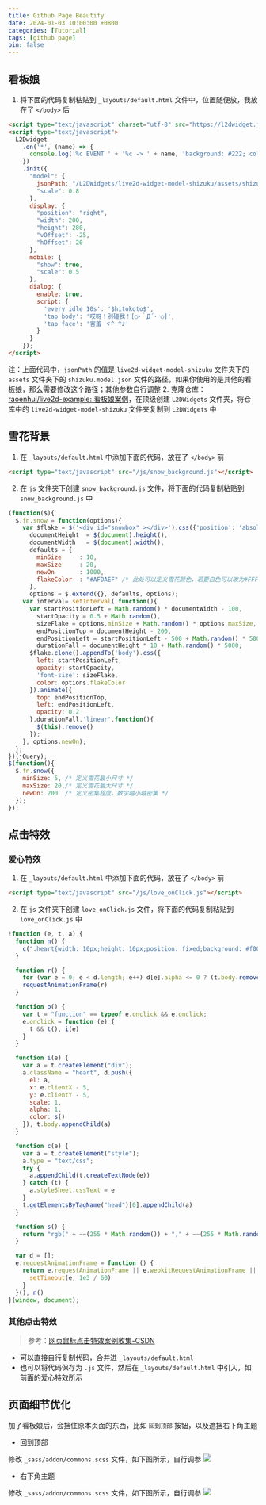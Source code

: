 ```yaml
---
title: Github Page Beautify
date: 2024-01-03 10:00:00 +0800
categories: [Tutorial]
tags: [github page]
pin: false
---
```



## 看板娘

1. 将下面的代码复制粘贴到 `_layouts/default.html` 文件中，位置随便放，我放在了 `</body>` 后
  ```html
  <script type="text/javascript" charset="utf-8" src="https://l2dwidget.js.org/lib/L2Dwidget.min.js"></script>
  <script type="text/javascript">
    L2Dwidget
      .on('*', (name) => {
        console.log('%c EVENT ' + '%c -> ' + name, 'background: #222; color: yellow', 'background: #fff; color: #000')
      })
      .init({
        "model": {
          jsonPath: "/L2DWidgets/live2d-widget-model-shizuku/assets/shizuku.model.json",
          "scale": 0.8
        },
        display: {
          "position": "right",
          "width": 200,
          "height": 280,
          "vOffset": -25,
          "hOffset": 20
        },
        mobile: {
          "show": true,
          "scale": 0.5
        },
        dialog: {
          enable: true,
          script: {
            'every idle 10s': '$hitokoto$',
            'tap body': '哎呀！别碰我！[○･｀Д´･ ○]',
            'tap face': '害羞 ヾ^_^♪'
          }
        }
      });
  </script>
  ```
  注：上面代码中，`jsonPath` 的值是 `live2d-widget-model-shizuku` 文件夹下的 `assets` 文件夹下的 `shizuku.model.json` 文件的路径，如果你使用的是其他的看板娘，那么需要修改这个路径；其他参数自行调整
2. 克隆仓库： [raoenhui/live2d-example: 看板娘案例](https://github.com/raoenhui/live2d-example)，在顶级创建 `L2DWidgets` 文件夹，将仓库中的 `live2d-widget-model-shizuku` 文件夹复制到 `L2DWidgets` 中

## 雪花背景
1. 在 `_layouts/default.html` 中添加下面的代码，放在了 `</body>` 前
  ```html
  <script type="text/javascript" src="/js/snow_background.js"></script>
  ```
2. 在 `js` 文件夹下创建 `snow_background.js` 文件，将下面的代码复制粘贴到 `snow_background.js` 中
  ```js
  (function($){
    $.fn.snow = function(options){
      var $flake = $('<div id="snowbox" ></div>').css({'position': 'absolute','z-index':'9999', 'top': '-50px', 'cursor': 'pointer'}).html('❄'),
        documentHeight  = $(document).height(),
        documentWidth   = $(document).width(),
        defaults = {
          minSize     : 10,
          maxSize     : 20,
          newOn       : 1000,
          flakeColor  : "#AFDAEF" /* 此处可以定义雪花颜色，若要白色可以改为#FFFFFF */
        },
        options = $.extend({}, defaults, options);
      var interval= setInterval( function(){
        var startPositionLeft = Math.random() * documentWidth - 100,
          startOpacity = 0.5 + Math.random(),
          sizeFlake = options.minSize + Math.random() * options.maxSize,
          endPositionTop = documentHeight - 200,
          endPositionLeft = startPositionLeft - 500 + Math.random() * 500,
          durationFall = documentHeight * 10 + Math.random() * 5000;
        $flake.clone().appendTo('body').css({
          left: startPositionLeft,
          opacity: startOpacity,
          'font-size': sizeFlake,
          color: options.flakeColor
        }).animate({
          top: endPositionTop,
          left: endPositionLeft,
          opacity: 0.2
        },durationFall,'linear',function(){
          $(this).remove()
        });
      }, options.newOn);
    };
  })(jQuery);
  $(function(){
    $.fn.snow({
      minSize: 5, /* 定义雪花最小尺寸 */
      maxSize: 20,/* 定义雪花最大尺寸 */
      newOn: 200  /* 定义密集程度，数字越小越密集 */
    });
  });
  ```

## 点击特效
### 爱心特效
1. 在 `_layouts/default.html` 中添加下面的代码，放在了 `</body>` 前
  ```html
  <script type="text/javascript" src="/js/love_onClick.js"></script>
  ```
2. 在 `js` 文件夹下创建 `love_onClick.js` 文件，将下面的代码复制粘贴到 `love_onClick.js` 中
  ```js
  !function (e, t, a) {
    function n() {
      c(".heart{width: 10px;height: 10px;position: fixed;background: #f00;transform: rotate(45deg);-webkit-transform: rotate(45deg);-moz-transform: rotate(45deg);}.heart:after,.heart:before{content: '';width: inherit;height: inherit;background: inherit;border-radius: 50%;-webkit-border-radius: 50%;-moz-border-radius: 50%;position: fixed;}.heart:after{top: -5px;}.heart:before{left: -5px;}"), o(), r()
    }
  
    function r() {
      for (var e = 0; e < d.length; e++) d[e].alpha <= 0 ? (t.body.removeChild(d[e].el), d.splice(e, 1)) : (d[e].y--, d[e].scale += .004, d[e].alpha -= .013, d[e].el.style.cssText = "left:" + d[e].x + "px;top:" + d[e].y + "px;opacity:" + d[e].alpha + ";transform:scale(" + d[e].scale + "," + d[e].scale + ") rotate(45deg);background:" + d[e].color + ";z-index:99999");
      requestAnimationFrame(r)
    }
  
    function o() {
      var t = "function" == typeof e.onclick && e.onclick;
      e.onclick = function (e) {
        t && t(), i(e)
      }
    }
  
    function i(e) {
      var a = t.createElement("div");
      a.className = "heart", d.push({
        el: a,
        x: e.clientX - 5,
        y: e.clientY - 5,
        scale: 1,
        alpha: 1,
        color: s()
      }), t.body.appendChild(a)
    }
  
    function c(e) {
      var a = t.createElement("style");
      a.type = "text/css";
      try {
        a.appendChild(t.createTextNode(e))
      } catch (t) {
        a.styleSheet.cssText = e
      }
      t.getElementsByTagName("head")[0].appendChild(a)
    }
  
    function s() {
      return "rgb(" + ~~(255 * Math.random()) + "," + ~~(255 * Math.random()) + "," + ~~(255 * Math.random()) + ")"
    }
  
    var d = [];
    e.requestAnimationFrame = function () {
      return e.requestAnimationFrame || e.webkitRequestAnimationFrame || e.mozRequestAnimationFrame || e.oRequestAnimationFrame || e.msRequestAnimationFrame || function (e) {
        setTimeout(e, 1e3 / 60)
      }
    }(), n()
  }(window, document);
  ```

### 其他点击特效
> 参考：[网页鼠标点击特效案例收集-CSDN](https://blog.csdn.net/ungoing/article/details/125071691)

- 可以直接自行复制代码，合并进 `_layouts/default.html`
- 也可以将代码保存为 `.js` 文件，然后在 `_layouts/default.html` 中引入，如前面的爱心特效所示

## 页面细节优化

加了看板娘后，会挡住原本页面的东西，比如 `回到顶部` 按钮，以及遮挡右下角主题

- 回到顶部

修改 `_sass/addon/commons.scss` 文件，如下图所示，自行调参
  ![](https://cdn.jsdelivr.net/gh/Country-If/Typora-images/img/202401031542773.png)

- 右下角主题

修改 `_sass/addon/commons.scss` 文件，如下图所示，自行调参
  ![](https://cdn.jsdelivr.net/gh/Country-If/Typora-images/img/202401031544028.png)
